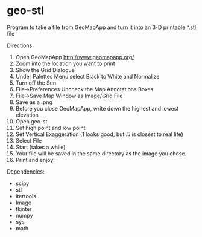 geo-stl
=======

Program to take a file from GeoMapApp and turn it into an 3-D printable *.stl file

Directions: 
 1. Open GeoMapApp http://www.geomapapp.org/
 2. Zoom into the location you want to print
 3. Show the Grid Dialogue
 4. Under Palettes Menu select Black to White and Normalize
 5. Turn off the Sun
 6. File->Preferences Uncheck the Map Annotations Boxes
 7. File->Save Map Window as Image/Grid File
 8. Save as a .png
 9. Before you close GeoMapApp, write down the highest and lowest elevation
 10. Open geo-stl
 11. Set high point and low point
 12. Set Vertical Exaggeration (1 looks good, but .5 is closest to real life)
 13. Select File
 14. Start (takes a while)
 15. Your file will be saved in the same directory as the image you chose. 
 16. Print and enjoy!


Dependencies:
 - scipy
 - stl
 - itertools
 - Image
 - tkinter
 - numpy
 - sys
 - math

